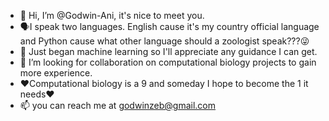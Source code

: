 - 👋 Hi, I’m @Godwin-Ani, it's nice to meet you.
- 🗣I speak two languages. English cause it's my country official language and Python cause what other language should a zoologist speak???😜
- 💪 Just began machine learning so I'll appreciate any guidance I can get.
- 👬 I’m looking for collaboration on computational biology projects to gain more experience.
- ❤Computational biology is a 9 and someday I hope to become the 1 it needs❤
- 📫 you can reach me at godwinzeb@gmail.com

<!---
Godwin-Ani/Godwin-Ani is a ✨ special ✨ repository because its `README.md` (this file) appears on your GitHub profile.
You can click the Preview link to take a look at your changes.
--->
